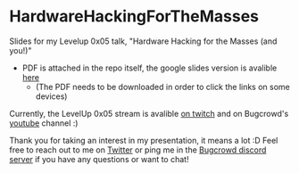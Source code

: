 # HardwareHackingForTheMasses
Slides for my Levelup 0x05 talk, "Hardware Hacking for the Masses (and you!)"

* PDF is attached in the repo itself, the google slides version is avalible [here](https://docs.google.com/presentation/d/19HgGRD5zF2WUIKyeFkUgnoLCAz5n0fwSDCTu1WJ9mZE/edit?usp=sharing)
    * (The PDF needs to be downloaded in order to click the links on some devices)
 
Currently, the LevelUp 0x05 stream is avalible [on twitch](https://www.twitch.tv/videos/490565378?t=00h19m35s) and on Bugcrowd's [youtube](https://www.bugcrowd.com/resources/webinars/hardware-hacking-for-the-masses/) channel :)
 
Thank you for taking an interest in my presentation, it means a lot :D
Feel free to reach out to me on [Twitter](https:///twitter.com/BusesCanFly) or ping me in the [Bugcrowd discord server](https://bit.ly/hackerdiscord) if you have any questions or want to chat!
